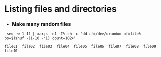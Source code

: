 
# Listing files and directories

- ### Make many random files 
` seq -w 1 10 | xargs -n1 -I% sh -c 'dd if=/dev/urandom of=file% bs=$(shuf -i1-10 -n1) count=1024'`
```
file01  file02  file03  file04  file05  file06  file07  file08  file09  file10
```

